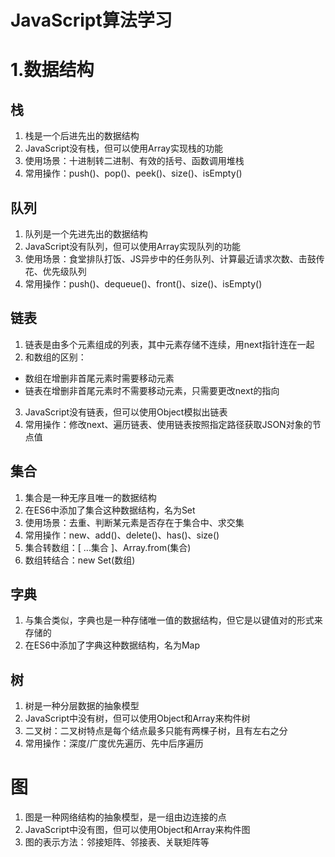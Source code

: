 # JavaScript算法学习

# 1.数据结构

## 栈
1. 栈是一个后进先出的数据结构
2. JavaScript没有栈，但可以使用Array实现栈的功能
3. 使用场景：十进制转二进制、有效的括号、函数调用堆栈
4. 常用操作：push()、pop()、peek()、size()、isEmpty()

## 队列
1. 队列是一个先进先出的数据结构
2. JavaScript没有队列，但可以使用Array实现队列的功能
3. 使用场景：食堂排队打饭、JS异步中的任务队列、计算最近请求次数、击鼓传花、优先级队列
4. 常用操作：push()、dequeue()、front()、size()、isEmpty()

## 链表
1. 链表是由多个元素组成的列表，其中元素存储不连续，用next指针连在一起
2. 和数组的区别：
  * 数组在增删非首尾元素时需要移动元素
  * 链表在增删非首尾元素时不需要移动元素，只需要更改next的指向
3. JavaScript没有链表，但可以使用Object模拟出链表
4. 常用操作：修改next、遍历链表、使用链表按照指定路径获取JSON对象的节点值

## 集合
1. 集合是一种无序且唯一的数据结构
2. 在ES6中添加了集合这种数据结构，名为Set
3. 使用场景：去重、判断某元素是否存在于集合中、求交集
4. 常用操作：new、add()、delete()、has()、size()
5. 集合转数组：[ ...集合 ]、Array.from(集合)
6. 数组转结合：new Set(数组)

## 字典
1. 与集合类似，字典也是一种存储唯一值的数据结构，但它是以键值对的形式来存储的
2. 在ES6中添加了字典这种数据结构，名为Map

## 树
1. 树是一种分层数据的抽象模型
2. JavaScript中没有树，但可以使用Object和Array来构件树
3. 二叉树：二叉树特点是每个结点最多只能有两棵子树，且有左右之分
4. 常用操作：深度/广度优先遍历、先中后序遍历

# 图
1. 图是一种网络结构的抽象模型，是一组由边连接的点
2. JavaScript中没有图，但可以使用Object和Array来构件图
3. 图的表示方法：邻接矩阵、邻接表、关联矩阵等